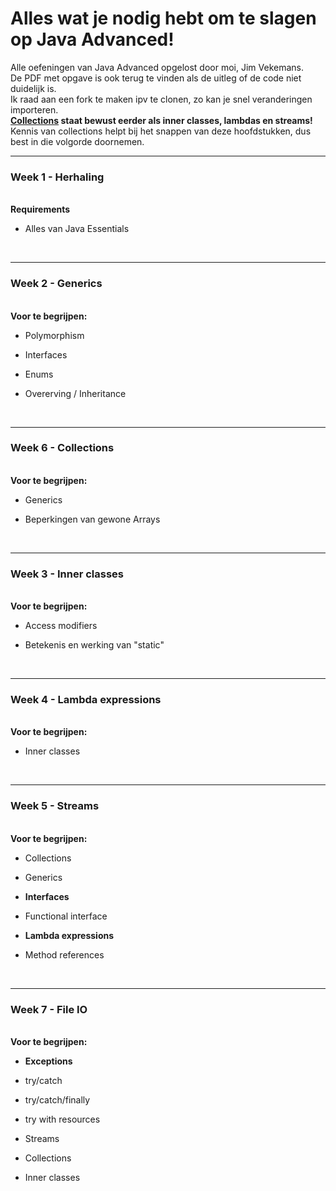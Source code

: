 # Alles wat je nodig hebt om te slagen op Java Advanced!
Alle oefeningen van Java Advanced opgelost door moi, Jim Vekemans. <br>
De PDF met opgave is ook terug te vinden als de uitleg of de code niet duidelijk is. <br>
Ik raad aan een fork te maken ipv te clonen, zo kan je snel veranderingen importeren. <br>
<b><u>Collections</u> staat bewust eerder als inner classes, lambdas en streams!</b> <br>
Kennis van collections helpt bij het snappen van deze hoofdstukken, dus best in die volgorde doornemen.
<hr>
<h3>Week 1 - Herhaling</h3><br>
<b>Requirements</b><br>

- Alles van Java Essentials

<br><hr><h3>Week 2 - Generics</h3> <br>
<b>Voor te begrijpen:</b><br>

- Polymorphism <br>

- Interfaces <br>

- Enums <br>

- Overerving / Inheritance

<br><hr><h3>Week 6 - Collections</h3> <br>
<b>Voor te begrijpen:</b><br>

- Generics <br>

- Beperkingen van gewone Arrays

<br><hr><h3>Week 3 - Inner classes</h3> <br>
<b>Voor te begrijpen:</b><br>

- Access modifiers <br>

- Betekenis en werking van "static"

<br><hr><h3>Week 4 - Lambda expressions</h3> <br>
<b>Voor te begrijpen:</b><br>

- Inner classes

<br><hr><h3>Week 5 - Streams</h3> <br>
<b>Voor te begrijpen:</b><br>

- Collections<br>

- Generics<br>

- <b>Interfaces</b><br>

- Functional interface<br>

- <b>Lambda expressions</b><br>

- Method references

<br><hr><h3>Week 7 - File IO</h3> <br>
<b>Voor te begrijpen:</b><br>

- <b>Exceptions</b><br>

- try/catch<br>

- try/catch/finally<br>

- try with resources<br>

- Streams<br>

- Collections<br>

- Inner classes<br>
